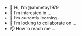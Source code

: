 - 👋 Hi, I’m @ahmetay1979
- 👀 I’m interested in ...
- 🌱 I’m currently learning ...
- 💞️ I’m looking to collaborate on ...
- 📫 How to reach me ...

<!---
ahmetay1979/ahmetay1979 is a ✨ special ✨ repository because its `README.md` (this file) appears on your GitHub profile.
You can click the Preview link to take a look at your changes.
--->
